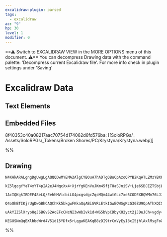 ```yaml
---
excalidraw-plugin: parsed
tags:
  - excalidraw
ac: "9"
hp: 30
level: 1
modifier: 0
---
```

==⚠  Switch to EXCALIDRAW VIEW in the MORE OPTIONS menu of this document. ⚠== You can decompress Drawing data with the command palette: 'Decompress current Excalidraw file'. For more info check in plugin settings under 'Saving'


# Excalidraw Data

## Text Elements
## Embedded Files
8f40353c40a08217aac70754d174062d6fd576ba: [[SoloRPGs/_ Assets/SoloRPGs/_Tokens/Broken Shores/PC/Krystyna/Krystyna.webp]]

%%
## Drawing
```compressed-json
N4KAkARALgngDgUwgLgAQQQDwMYEMA2AlgCYBOuA7hADTgQBuCpAzoQPYB2KqATLZMzYBXUtiRoIACyhQ4zZAHoFAc0JRJQgEYA6bGwC2CgF7N6hbEcK4OCtptbErHALRY8RMpWdx8Q1TdIEfARcZgRmBShcZQUebQAObQBmGjoghH0EDihmbgBtcDBQMBKIEm4IACF8HiFiAA0AGQA5VJLIWEQKwn1opH5SzG5nAEYkgHZtAAYR8fGpmYBOAFYk

kZ5lgcgYYaT4xYT4pIA2eJ4NqcXx4+XjrYgKEnVuJKm45fjT8aSJniSV+Lje6SBCEZTSbjLcYAFm0qx4Uz2U2h8Xiyx4i3u1mUwW4U3uzCgpDYAGsEABhNj4NikCpE6zMOC4QLZNqlTS4bAk5TEoQcYiU6m0iT0jiM5lZKBsyAAM0I+HwAGVYLiJJJORpAtKIITiWSAOpPSTcEYEomkhDKmCq9CCDza3ngjjhXJoU2FSBsJnYNQ7N0Le68/nO5iu

1AcIQKgkIBDEF48eLQ/EehhMVicbiLO4pxgsdgcZqcMQm44wtGLc7xe5CODEXBQWMm76LJJ/ZFJkbJ9plZgAEXSDbjaBlBDC9x5wjgAEliGG8gBde6aYT8gCiwUy2Tni5TRA4JO4Eaju7YXMbaCJQgQ9zlwRnFXiMqTSVW2CTuCmZ1muE583Gy2hYhZiTY4eGIY4ZWIKFjg5bVmHccRUAKdowHdFCRg9Hdu0IfksAqD8IEKABfcAsIgXA4DgZV60

Q4oOhBTIKjrUgDwGBhCAQChKk5bkgwFKkaQqABiGVRLEtkIGwEQWSgKcG30ZU9QpAThXQISRgQDSNIkqTSBkuSMm4rkJz5fihTpcgxSZGSdOkyUDP0AAxeUlRVRCdSpco2N0/T5MUi1DWIZ40D4QpJLs7IHP8skrRtDz7W8iLZPkgAlYQnRdE1Er0+z5IAeW9X0TQDMKfNyjJHM4KBHNwfR5T9VBNlKpKHMq7JFUIIxEIRbLfIyAAVLAoAAQSIZQ

uAkYIZSlXryoUqJSBGvS2AoEFcCHcNI3wWbIvk1d+WG5bVpCDbyKO2yct2jJDuJCh+vgdy+Ik+DiQVepIXmOEZnRD5xn2KZQLYl6qXwABNbhSxGbQeGhVZjjGBN1ia0ojDYAxuDoyB6AIK8TWInbkoyNLTJDMMICetieRIDquu4Hqwqp4hlQQOBIUp0gSAAWTYYgEH23BNGCDaR3wMcGY5szBLQTGqipU7SGUDkAAoeFmaheDVjWgVQKY4QASm1F

KEGUSNmQqBXlbbdWrd4V51d15YDfx5rLqgaKEAKqB8zDI9trCmVyEyI3cI5jhlAxlMsgFoXuEva8U2wIhWYvUgr3uDhasQuP7mEKA9yz1OEGd0o7AAKwQbAckVDO4G53n+cF89UBFsXSk5L3GH6tH8Aj7tOncsJgkr/NtSkwkDHuro0F9+5qTPYXR3j7t8FCEbh877vDy24jwCI/gIFvcIMZIoigA===
```
%%